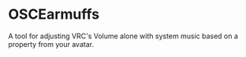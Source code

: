 # OSCEarmuffs
A tool for adjusting VRC's Volume alone with system music based on a property from your avatar.
